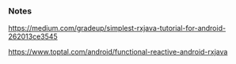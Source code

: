 ### Notes

https://medium.com/gradeup/simplest-rxjava-tutorial-for-android-262013ce3545

https://www.toptal.com/android/functional-reactive-android-rxjava